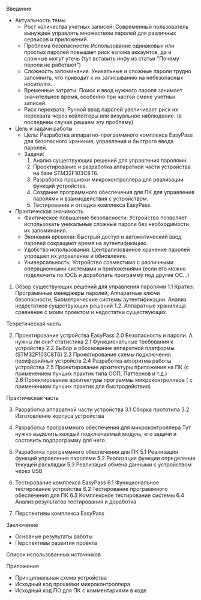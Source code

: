 Введение
- Актуальность темы 
	- Рост количества учетных записей: Современный пользователь вынужден управлять множеством паролей для различных сервисов и приложений.
	- Проблема безопасности: Использование одинаковых или простых паролей повышает риск взлома аккаунтов, да и сложные могут утечь (тут вставить инфу из статьи "Почему пароли не работают")
	- Сложность запоминания: Уникальные и сложные пароли трудно запомнить, что приводит к их записыванию на небезопасных носителях.
	- Временные затраты: Поиск и ввод нужного пароля занимает значительное время, особенно при частой смене учетных записей.
	- Риск перехвата: Ручной ввод паролей увеличивает риск их перехвата через кейлоггеры или визуальное наблюдение. (в последнем случае решаем эту проблему)
- Цель и задачи работы
	- Цель: Разработка аппаратно-программного комплекса EasyPass для безопасного хранения, управления и быстрого ввода паролей.
	- Задачи:
		1. Анализ существующих решений для управления паролями.
		2. Проектирование и разработка аппаратной части устройства на базе STM32F103C8T6.
		3. Разработка прошивки микроконтроллера для реализации функций устройства.
		4. Создание программного обеспечения для ПК для управления паролями и взаимодействия с устройством.
		5. Тестирование и отладка комплекса EasyPass.
- Практическая значимость
	- Фактическое повышение безопасности: Устройство позволяет использовать уникальные сложные пароли без необходимости их запоминания.
	- Экономия времени: Быстрый доступ и автоматический ввод паролей сокращают время на аутентификацию.
	- Удобство использования: Централизованное хранение паролей упрощает их управление и обновление.
	- Универсальность: Устройство совместимо с различными операционными системами и приложениями (если его можно подключить по ЮСБ и доработать программу под другие ОС...)

1. Обзор существующих решений для управления паролями
1.1 Кратко: Программные менеджеры паролей, Аппаратные ключи безопасности, Биометрические системы аутентификации. Анализ недостатков существующих решений
1.2. Аппаратные хранилища сравнение с моим проектом и недостатки существующих

Теоретическая часть

2. Проектирование устройства EasyPass
2.0 Безопасность и пароли. А нужны ли они? статистика
2.1 Функциональные требования к устройству
2.2 Выбор и обоснование аппаратной платформы (STM32F103C8T6)
2.3 Проектирование схемы подключения периферийных устройств
2.4 Разработка алгоритма работы устройства
2.5 Проектирование архитектуры приложения на ПК (с применением лучших практик типа ООП, Паттернов и т.д.)  
2.6 Проектирование архитектуры программы микроконтроллера ( с применением лучших практик для быстродействия)

Практическая часть

3. Разработка аппаратной части устройства 
3.1 Сборка прототипа 
3.2 Изготовление корпуса устройства

4. Разработка программного обеспечения для микроконтроллера
Тут нужно выделить каждый подключаемый модуль, его задачи и составить подпрограмму для него.  

5. Разработка программного обеспечения для ПК
5.1 Реализация функций управления паролями
5.2 Реализация функции определения текущей раскладки
5.3 Реализация обмена данными с устройством через USB

6. Тестирование комплекса EasyPass
6.1 Функциональное тестирование устройства
6.2 Тестирование программного обеспечения для ПК
6.3 Комплексное тестирование системы
6.4 Анализ результатов тестирования и доработка

7. Перспективы комплекса EasyPass

Заключение
- Основные результаты работы
- Перспективы развития проекта

Список использованных источников

Приложения
- Принципиальная схема устройства
- Исходный код прошивки микроконтроллера
- Исходный код ПО для ПК с комментариями в коде